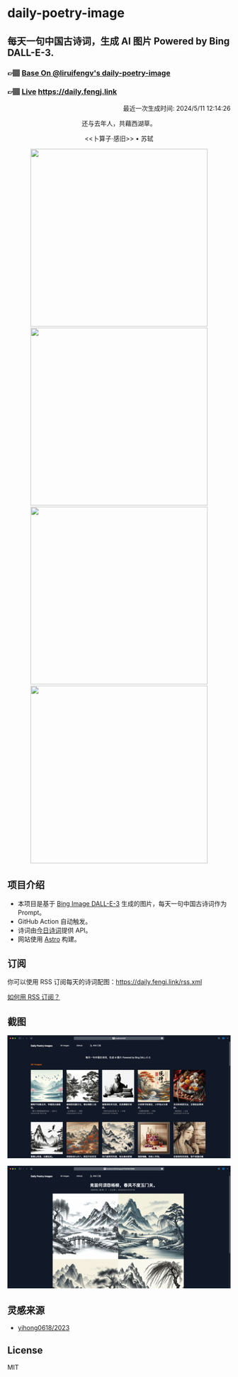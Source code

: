 
# daily-poetry-image

## 每天一句中国古诗词，生成 AI 图片 Powered by Bing DALL-E-3.

### 👉🏽 [Base On @liruifengv's daily-poetry-image](https://github.com/liruifengv/daily-poetry-image)

### 👉🏽 [Live](https://daily.fengj.link) https://daily.fengj.link

<p align="right">
  最近一次生成时间: 2024/5/11 12:14:26
</p>
<p align="center">
还与去年人，共藉西湖草。
</p>
<p align="center">
<<卜算子·感旧>> • 苏轼
</p>
<p align="center">
<img src="https://tse2.mm.bing.net/th/id/OIG2.S.0_knvCIvFahWI7w1il" height="400" width="400" />
<img src="https://tse2.mm.bing.net/th/id/OIG2.RD9Awj34N8xRBYNtOUH9" height="400" width="400" />
<img src="https://tse2.mm.bing.net/th/id/OIG2.PyDMt.5iaokB40D24ksW" height="400" width="400" />
<img src="https://tse4.mm.bing.net/th/id/OIG2.bOQQc57Sd4Pn.fsOHEYW" height="400" width="400" />
</p>

## 项目介绍

-   本项目是基于 [Bing Image DALL-E-3](https://www.bing.com/images/create) 生成的图片，每天一句中国古诗词作为 Prompt。
-   GitHub Action 自动触发。
-   诗词由[今日诗词](https://www.jinrishici.com/)提供 API。
-   网站使用 [Astro](https://astro.build) 构建。

## 订阅

你可以使用 RSS 订阅每天的诗词配图：https://daily.fengj.link/rss.xml

[如何用 RSS 订阅？](https://zhuanlan.zhihu.com/p/55026716)

## 截图

![图片列表](./screenshots/Snipaste_2023-12-28_21-00-26.png)

![图片详情](./screenshots/Snipaste_2023-12-28_21-00-53.png)

## 灵感来源

-   [yihong0618/2023](https://github.com/yihong0618/2023)

## License

MIT
